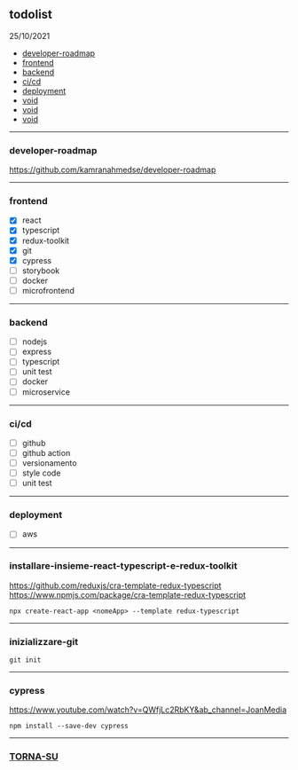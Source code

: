 ## todolist

25/10/2021

- [developer-roadmap](#developer-roadmap)
- [frontend](#frontend)
- [backend](#backend)
- [ci/cd](#ci/cd)
- [deployment](#deployment)
- [void](#void)
- [void](#void)
- [void](#void)

---

### developer-roadmap

https://github.com/kamranahmedse/developer-roadmap

---

### frontend

- [x] react
- [x] typescript
- [x] redux-toolkit
- [x] git
- [x] cypress
- [ ] storybook
- [ ] docker
- [ ] microfrontend

---

### backend

- [ ] nodejs
- [ ] express
- [ ] typescript
- [ ] unit test
- [ ] docker
- [ ] microservice

---

### ci/cd

- [ ] github
- [ ] github action
- [ ] versionamento
- [ ] style code
- [ ] unit test

---

### deployment

- [ ] aws

---

### installare-insieme-react-typescript-e-redux-toolkit

https://github.com/reduxjs/cra-template-redux-typescript
https://www.npmjs.com/package/cra-template-redux-typescript

```
npx create-react-app <nomeApp> --template redux-typescript
```

---

### inizializzare-git

```
git init
```

---

### cypress

https://www.youtube.com/watch?v=QWfjLc2RbKY&ab_channel=JoanMedia

```
npm install --save-dev cypress
```

---

### [TORNA-SU](#todolist)
